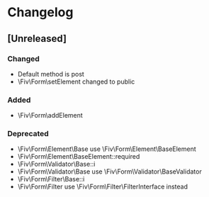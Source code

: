 # Changelog

## [Unreleased]

### Changed
- Default method is post
- \Fiv\Form\setElement changed to public

### Added
- \Fiv\Form\addElement

### Deprecated
- \Fiv\Form\Element\Base use \Fiv\Form\Element\BaseElement
- \Fiv\Form\Element\BaseElement::required
- \Fiv\Form\Validator\Base::i
- \Fiv\Form\Validator\Base use \Fiv\Form\Validator\BaseValidator
- \Fiv\Form\Filter\Base::i
- \Fiv\Form\Filter use \Fiv\Form\Filter\FilterInterface instead
